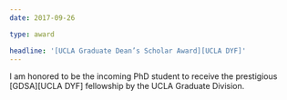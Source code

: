```yaml
---
date: 2017-09-26

type: award

headline: '[UCLA Graduate Dean’s Scholar Award][UCLA DYF]'
---
```


I am honored to be the incoming PhD student to receive the prestigious [GDSA][UCLA DYF] fellowship by the UCLA Graduate Division.
